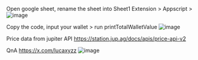 Open google sheet, rename the sheet into Sheet1
Extension > Appscript > 
![image](https://github.com/user-attachments/assets/8cc7a646-a865-484f-bb3f-4b5ac04b6c07)


Copy the code, input your wallet > run printTotalWalletValue
![image](https://github.com/user-attachments/assets/e1d375a8-27ab-4951-b770-49c2b60c737b)


Price data from jupiter API
https://station.jup.ag/docs/apis/price-api-v2

QnA
https://x.com/lucaxyzz
![image](https://github.com/user-attachments/assets/cd30c98c-900d-4f9d-a471-d103ad08244f)
